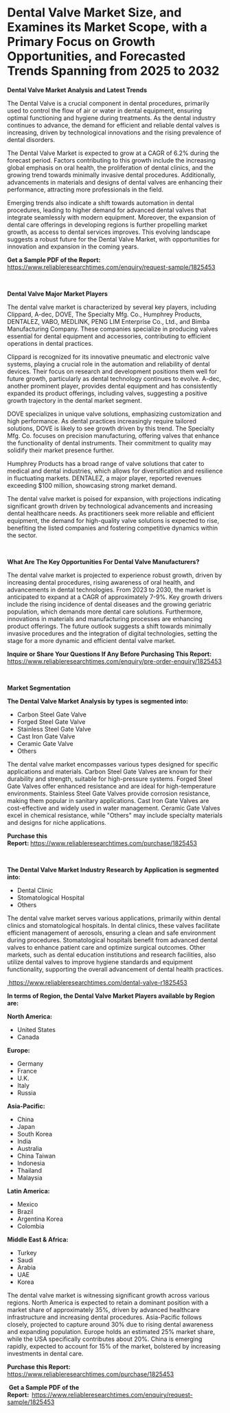 <p><h1>Dental Valve Market Size, and Examines its Market Scope, with a Primary Focus on Growth Opportunities, and Forecasted Trends Spanning from 2025 to 2032</h1></p><p><strong>Dental Valve Market Analysis and Latest Trends</strong></p>
<p><p>The Dental Valve is a crucial component in dental procedures, primarily used to control the flow of air or water in dental equipment, ensuring optimal functioning and hygiene during treatments. As the dental industry continues to advance, the demand for efficient and reliable dental valves is increasing, driven by technological innovations and the rising prevalence of dental disorders.</p><p>The Dental Valve Market is expected to grow at a CAGR of 6.2% during the forecast period. Factors contributing to this growth include the increasing global emphasis on oral health, the proliferation of dental clinics, and the growing trend towards minimally invasive dental procedures. Additionally, advancements in materials and designs of dental valves are enhancing their performance, attracting more professionals in the field.</p><p>Emerging trends also indicate a shift towards automation in dental procedures, leading to higher demand for advanced dental valves that integrate seamlessly with modern equipment. Moreover, the expansion of dental care offerings in developing regions is further propelling market growth, as access to dental services improves. This evolving landscape suggests a robust future for the Dental Valve Market, with opportunities for innovation and expansion in the coming years.</p></p>
<p><strong>Get a Sample PDF of the Report:&nbsp;</strong> <a href="https://www.reliableresearchtimes.com/enquiry/request-sample/1825453?utm_campaign=3573&utm_medium=2&utm_source=Github&utm_content=ia&utm_term=13042025&utm_id=dental-valve">https://www.reliableresearchtimes.com/enquiry/request-sample/1825453</a></p>
<p>&nbsp;</p>
<p><strong>Dental Valve Major Market Players</strong></p>
<p><p>The dental valve market is characterized by several key players, including Clippard, A-dec, DOVE, The Specialty Mfg. Co., Humphrey Products, DENTALEZ, VABO, MEDLINK, PENG LIM Enterprise Co., Ltd., and Bimba Manufacturing Company. These companies specialize in producing valves essential for dental equipment and accessories, contributing to efficient operations in dental practices.</p><p>Clippard is recognized for its innovative pneumatic and electronic valve systems, playing a crucial role in the automation and reliability of dental devices. Their focus on research and development positions them well for future growth, particularly as dental technology continues to evolve. A-dec, another prominent player, provides dental equipment and has consistently expanded its product offerings, including valves, suggesting a positive growth trajectory in the dental market segment.</p><p>DOVE specializes in unique valve solutions, emphasizing customization and high performance. As dental practices increasingly require tailored solutions, DOVE is likely to see growth driven by this trend. The Specialty Mfg. Co. focuses on precision manufacturing, offering valves that enhance the functionality of dental instruments. Their commitment to quality may solidify their market presence further.</p><p>Humphrey Products has a broad range of valve solutions that cater to medical and dental industries, which allows for diversification and resilience in fluctuating markets. DENTALEZ, a major player, reported revenues exceeding $100 million, showcasing strong market demand.</p><p>The dental valve market is poised for expansion, with projections indicating significant growth driven by technological advancements and increasing dental healthcare needs. As practitioners seek more reliable and efficient equipment, the demand for high-quality valve solutions is expected to rise, benefiting the listed companies and fostering competitive dynamics within the sector.</p></p>
<p>&nbsp;</p>
<p><strong>What Are The Key Opportunities For Dental Valve Manufacturers?</strong></p>
<p><p>The dental valve market is projected to experience robust growth, driven by increasing dental procedures, rising awareness of oral health, and advancements in dental technologies. From 2023 to 2030, the market is anticipated to expand at a CAGR of approximately 7-9%. Key growth drivers include the rising incidence of dental diseases and the growing geriatric population, which demands more dental care solutions. Furthermore, innovations in materials and manufacturing processes are enhancing product offerings. The future outlook suggests a shift towards minimally invasive procedures and the integration of digital technologies, setting the stage for a more dynamic and efficient dental valve market.</p></p>
<p><strong>Inquire or Share Your Questions If Any Before Purchasing This Report:</strong> <a href="https://www.reliableresearchtimes.com/enquiry/pre-order-enquiry/1825453?utm_campaign=3573&utm_medium=2&utm_source=Github&utm_content=ia&utm_term=13042025&utm_id=dental-valve">https://www.reliableresearchtimes.com/enquiry/pre-order-enquiry/1825453</a></p>
<p>&nbsp;</p>
<p><strong>Market Segmentation</strong></p>
<p><strong>The Dental Valve Market Analysis by types is segmented into:</strong></p>
<p><ul><li>Carbon Steel Gate Valve</li><li>Forged Steel Gate Valve</li><li>Stainless Steel Gate Valve</li><li>Cast Iron Gate Valve</li><li>Ceramic Gate Valve</li><li>Others</li></ul></p>
<p><p>The dental valve market encompasses various types designed for specific applications and materials. Carbon Steel Gate Valves are known for their durability and strength, suitable for high-pressure systems. Forged Steel Gate Valves offer enhanced resistance and are ideal for high-temperature environments. Stainless Steel Gate Valves provide corrosion resistance, making them popular in sanitary applications. Cast Iron Gate Valves are cost-effective and widely used in water management. Ceramic Gate Valves excel in chemical resistance, while "Others" may include specialty materials and designs for niche applications.</p></p>
<p><strong>Purchase this Report:&nbsp;</strong><a href="https://www.reliableresearchtimes.com/purchase/1825453?utm_campaign=3573&utm_medium=2&utm_source=Github&utm_content=ia&utm_term=13042025&utm_id=dental-valve">https://www.reliableresearchtimes.com/purchase/1825453</a></p>
<p>&nbsp;</p>
<p><strong>The Dental Valve Market Industry Research by Application is segmented into:</strong></p>
<p><ul><li>Dental Clinic</li><li>Stomatological Hospital</li><li>Others</li></ul></p>
<p><p>The dental valve market serves various applications, primarily within dental clinics and stomatological hospitals. In dental clinics, these valves facilitate efficient management of aerosols, ensuring a clean and safe environment during procedures. Stomatological hospitals benefit from advanced dental valves to enhance patient care and optimize surgical outcomes. Other markets, such as dental education institutions and research facilities, also utilize dental valves to improve hygiene standards and equipment functionality, supporting the overall advancement of dental health practices.</p></p>
<p><a href="https://www.reliableresearchtimes.com/dental-valve-r1825453?utm_campaign=3573&utm_medium=2&utm_source=Github&utm_content=ia&utm_term=13042025&utm_id=dental-valve">&nbsp;https://www.reliableresearchtimes.com/dental-valve-r1825453</a></p>
<p><strong>In terms of Region, the Dental Valve Market Players available by Region are:</strong></p>
<p>
    <p> <strong> North America: </strong>
        <ul>
            <li>United States</li>
            <li>Canada</li>
        </ul>
        </p> 
    <p> <strong> Europe: </strong>
        <ul>
            <li>Germany</li>
            <li>France</li>
            <li>U.K.</li>
            <li>Italy</li>
            <li>Russia</li>
        </ul>
        </p> 
    <p> <strong> Asia-Pacific: </strong>
        <ul>
            <li>China</li>
            <li>Japan</li>
            <li>South Korea</li>
            <li>India</li>
            <li>Australia</li>
            <li>China Taiwan</li>
            <li>Indonesia</li>
            <li>Thailand</li>
            <li>Malaysia</li>
        </ul>
        </p> 
    <p> <strong> Latin America: </strong>
        <ul>
            <li>Mexico</li>
            <li>Brazil</li>
            <li>Argentina Korea</li>
            <li>Colombia</li>
        </ul>
        </p> 
    <p> <strong> Middle East & Africa: </strong>
        <ul>
            <li>Turkey</li>
            <li>Saudi</li>
            <li>Arabia</li>
            <li>UAE</li>
            <li>Korea</li>
        </ul>
    </p>
    </p>
<p><p>The dental valve market is witnessing significant growth across various regions. North America is expected to retain a dominant position with a market share of approximately 35%, driven by advanced healthcare infrastructure and increasing dental procedures. Asia-Pacific follows closely, projected to capture around 30% due to rising dental awareness and expanding population. Europe holds an estimated 25% market share, while the USA specifically contributes about 20%. China is emerging rapidly, expected to account for 15% of the market, bolstered by increasing investments in dental care.</p></p>
<p><strong>Purchase this Report: </strong><a href="https://www.reliableresearchtimes.com/purchase/1825453?utm_campaign=3573&utm_medium=2&utm_source=Github&utm_content=ia&utm_term=13042025&utm_id=dental-valve">https://www.reliableresearchtimes.com/purchase/1825453</a></p>
<p>&nbsp;<strong>Get a Sample PDF of the Report:&nbsp;&nbsp;</strong><a href="https://www.reliableresearchtimes.com/enquiry/request-sample/1825453?utm_campaign=3573&utm_medium=2&utm_source=Github&utm_content=ia&utm_term=13042025&utm_id=dental-valve">https://www.reliableresearchtimes.com/enquiry/request-sample/1825453</a></p>
<p><strong></strong></p>
<p><p></p><p></p><p></p></p>